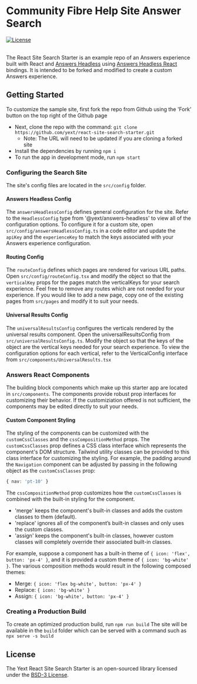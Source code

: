 # Community Fibre Help Site Answer Search

<div>
  <a href="./LICENSE">
    <img src="https://img.shields.io/badge/License-BSD%203--Clause-blue.svg" alt="License"/>
  </a>
</div>
<br>

The React Site Search Starter is an example repo of an Answers experience built with React and
[Answers Headless](https://github.com/yext/answers-headless) using
[Answers Headless React](https://github.com/yext/answers-headless-react) bindings.
It is intended to be forked and modified to create a custom Answers experience.

## Getting Started

To customize the sample site, first fork the repo from Github using the 'Fork' button on the top right of the Github page
- Next, clone the repo with the command: `git clone https://github.com/yext/react-site-search-starter.git`
  - Note: The URL will need to be updated if you are cloning a forked site
- Install the dependencies by running `npm i`
- To run the app in development mode, run `npm start`

### Configuring the Search Site
The site's config files are located in the `src/config` folder.

#### Answers Headless Config
The `answersHeadlessConfig` defines general configuration for the site. Refer to the `HeadlessConfig` type from
'@yext/answers-headless' to view all of the configuration options. To configure it for a custom site, open
`src/config/answersHeadlessConfig.ts` in a code editor and update the `apiKey` and the `experienceKey` to match
the keys associated with your Answers experience configuration.

#### Routing Config
The `routeConfig` defines which pages are rendered for various URL paths.
Open `src/config/routeConfig.tsx` and modify the object so that the `verticalKey` props for the pages match
the verticalKeys for your search experience. Feel free to remove any routes which are not needed for your experience.
If you would like to add a new page, copy one of the existing pages from `src/pages` and modify it to suit your needs.

#### Universal Results Config
The `universalResultsConfig` configures the verticals rendered by the universal results component.
Open the universalResultsConfig from `src/universalResultsConfig.ts`. Modify the object so that the keys of the object
are the vertical keys needed for your search experience. To view the configuration options for each vertical,
refer to the VerticalConfig interface from `src/components/UniversalResults.tsx`

### Answers React Components
The building block components which make up this starter app are located in `src/components`. The components
provide robust prop interfaces for customizing their behavior. If the customiziation offered is not sufficient, the components
may be edited directly to suit your needs.

#### Custom Component Styling
The styling of the components can be customized with the `customCssClasses` and the `cssCompositionMethod` props.
The `customCssClasses` prop defines a CSS class interface which represents the component's DOM structure.
Tailwind utility classes can be provided to this class interface for customizing the styling. For example, the
padding around the `Navigation` component can be adjusted by passing in the following object as the `customCssClasses` prop:
```ts
{ nav: 'pt-10' }
```

The `cssCompositionMethod` prop customizes how the `customCssClasses` is combined with the built-in styling for the component.
- 'merge' keeps the component's built-in classes and adds the custom classes to them (default).
- 'replace' ignores all of the component’s built-in classes and only uses the custom classes.
- 'assign' keeps the component's built-in classes, however custom classes will completely override their associated built-in classes.
 
For example, suppose a component has a built-in theme of `{ icon: 'flex', button: 'px-4' }`,
and it is provided a custom theme of `{ icon: 'bg-white' }`.
The various composition methods would result in the following composed themes:
- Merge: `{ icon: 'flex bg-white', button: 'px-4' }`
- Replace: `{ icon: 'bg-white' }`
- Assign: `{ icon: 'bg-white', button: 'px-4' }`

### Creating a Production Build

To create an optimized production build, run `npm run build`
The site will be available in the `build` folder which can be served with a command such as `npx serve -s build`

## License

The Yext React Site Search Starter is an open-sourced library licensed under the [BSD-3 License](./LICENSE).
